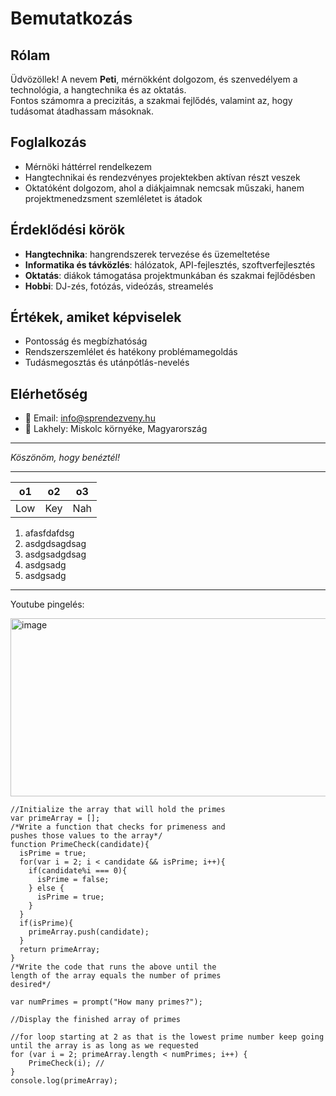 # Bemutatkozás

## Rólam
Üdvözöllek! A nevem **Peti**, mérnökként dolgozom, és szenvedélyem a technológia, a hangtechnika és az oktatás.  
Fontos számomra a precizitás, a szakmai fejlődés, valamint az, hogy tudásomat átadhassam másoknak.

## Foglalkozás
- Mérnöki háttérrel rendelkezem
- Hangtechnikai és rendezvényes projektekben aktívan részt veszek
- Oktatóként dolgozom, ahol a diákjaimnak nemcsak műszaki, hanem projektmenedzsment szemléletet is átadok

## Érdeklődési körök
- **Hangtechnika**: hangrendszerek tervezése és üzemeltetése
- **Informatika és távközlés**: hálózatok, API-fejlesztés, szoftverfejlesztés
- **Oktatás**: diákok támogatása projektmunkában és szakmai fejlődésben
- **Hobbi**: DJ-zés, fotózás, videózás, streamelés

## Értékek, amiket képviselek
- Pontosság és megbízhatóság  
- Rendszerszemlélet és hatékony problémamegoldás  
- Tudásmegosztás és utánpótlás-nevelés  

## Elérhetőség
- 📧 Email: info@sprendezveny.hu  
- 📍 Lakhely: Miskolc környéke, Magyarország  

---
*Köszönöm, hogy benéztél!* 

--- 


|o1|o2|o3|
|--|--|--|
|Low|Key|Nah|

1. afasfdafdsg
2. asdgdsagdsag
3. asdgsadgdsag
4. asdgsadg
5. asdgsadg

--- 

Youtube pingelés: 

<img width="543" height="285" alt="image" src="https://github.com/user-attachments/assets/dc3c5b89-8297-4b8a-9c61-139e44741656" />



```
//Initialize the array that will hold the primes
var primeArray = [];
/*Write a function that checks for primeness and
pushes those values to the array*/
function PrimeCheck(candidate){
  isPrime = true;
  for(var i = 2; i < candidate && isPrime; i++){
    if(candidate%i === 0){
      isPrime = false;
    } else {
      isPrime = true;
    }
  }
  if(isPrime){
    primeArray.push(candidate);
  }
  return primeArray;
}
/*Write the code that runs the above until the
length of the array equals the number of primes
desired*/

var numPrimes = prompt("How many primes?");

//Display the finished array of primes

//for loop starting at 2 as that is the lowest prime number keep going until the array is as long as we requested
for (var i = 2; primeArray.length < numPrimes; i++) {   
    PrimeCheck(i); //
}
console.log(primeArray);
```
